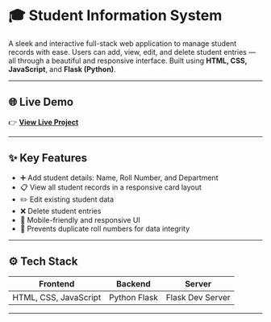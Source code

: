 # 🎓 Student Information System

A sleek and interactive full-stack web application to manage student records with ease. Users can add, view, edit, and delete student entries — all through a beautiful and responsive interface. Built using **HTML, CSS, JavaScript**, and **Flask (Python)**.

---

## 🌐 Live Demo

👉 **[View Live Project](https://student-information-system-gycc.onrender.com/)**  

---

## ✨ Key Features

- ➕ Add student details: Name, Roll Number, and Department
- 📋 View all student records in a responsive card layout
- ✏️ Edit existing student data
- ❌ Delete student entries
- 📱 Mobile-friendly and responsive UI
- 🚫 Prevents duplicate roll numbers for data integrity

---

## ⚙️ Tech Stack

| Frontend           | Backend       | Server        |
|--------------------|---------------|---------------|
| HTML, CSS, JavaScript | Python Flask | Flask Dev Server |

---
